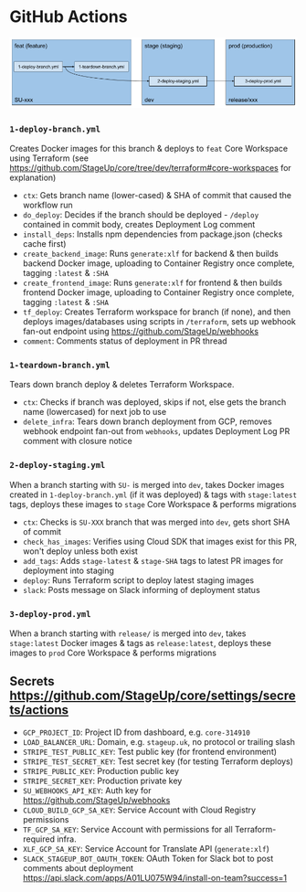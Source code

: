 # GitHub Actions

![](workflow.png)

### `1-deploy-branch.yml`

Creates Docker images for this branch & deploys to `feat` Core Workspace using Terraform (see <https://github.com/StageUp/core/tree/dev/terraform#core-workspaces> for explanation)

- `ctx`: Gets branch name (lower-cased) & SHA of commit that caused the workflow run
- `do_deploy`: Decides if the branch should be deployed - `/deploy` contained in commit body, creates Deployment Log comment
- `install_deps`: Installs npm dependencies from package.json (checks cache first)
- `create_backend_image`: Runs `generate:xlf` for backend & then builds backend Docker image, uploading to Container Registry once complete, tagging `:latest` & `:SHA`
- `create_frontend_image`: Runs `generate:xlf` for frontend & then builds frontend Docker image, uploading to Container Registry once complete, tagging `:latest` & `:SHA`
- `tf_deploy`: Creates Terraform workspace for branch (if none), and then deploys images/databases using scripts in `/terraform`, sets up webhook fan-out endpoint using <https://github.com/StageUp/webhooks>
- `comment`: Comments status of deployment in PR thread

### `1-teardown-branch.yml`

Tears down branch deploy & deletes Terraform Workspace.

- `ctx`: Checks if branch was deployed, skips if not, else gets the branch name (lowercased) for next job to use
- `delete_infra`: Tears down branch deployment from GCP, removes webhook endpoint fan-out from `webhooks`, updates Deployment Log PR comment with closure notice

### `2-deploy-staging.yml`

When a branch starting with `SU-` is merged into `dev`, takes Docker images created in `1-deploy-branch.yml` (if it was deployed) & tags with `stage:latest` tags, deploys these images to `stage` Core Workspace & performs migrations

- `ctx`: Checks is `SU-XXX` branch that was merged into `dev`, gets short SHA of commit
- `check_has_images`: Verifies using Cloud SDK that images exist for this PR, won't deploy unless both exist
- `add_tags`: Adds `stage-latest` & `stage-SHA` tags to latest PR images for deployment into staging
- `deploy`: Runs Terraform script to deploy latest staging images
- `slack`: Posts message on Slack informing of deployment status

### `3-deploy-prod.yml`

When a branch starting with `release/` is merged into `dev`, takes `stage:latest` Docker images & tags as `release:latest`, deploys these images to `prod` Core Workspace & performs migrations

## Secrets <https://github.com/StageUp/core/settings/secrets/actions>

- `GCP_PROJECT_ID`: Project ID from dashboard, e.g. `core-314910`
- `LOAD_BALANCER_URL`: Domain, e.g. `stageup.uk`, no protocol or trailing slash
- `STRIPE_TEST_PUBLIC_KEY`: Test public key (for frontend environment)
- `STRIPE_TEST_SECRET_KEY`: Test secret key (for testing Terraform deploys)
- `STRIPE_PUBLIC_KEY`: Production public key
- `STRIPE_SECRET_KEY`: Production private key
- `SU_WEBHOOKS_API_KEY`: Auth key for <https://github.com/StageUp/webhooks>
- `CLOUD_BUILD_GCP_SA_KEY`: Service Account with Cloud Registry permissions
- `TF_GCP_SA_KEY`: Service Account with permissions for all Terraform-required infra.
- `XLF_GCP_SA_KEY`: Service Account for Translate API (`generate:xlf`)
- `SLACK_STAGEUP_BOT_OAUTH_TOKEN`: OAuth Token for Slack bot to post comments about deployment <https://api.slack.com/apps/A01LU075W94/install-on-team?success=1>
